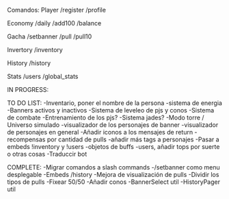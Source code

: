 Comandos:
Player
/register
/profile

Economy
/daily
/add100
/balance

Gacha
/setbanner
/pull 
/pull10

Invertory
/inventory

History
/history

Stats
/users 
/global_stats


IN PROGRESS:


TO DO LIST:
-Inventario, poner el nombre de la persona
-sistema de energia
-Banners activos y inactivos
-Sistema de leveleo de pjs y conos
-Sistema de combate
-Entrenamiento de los pjs?
-Sistema jades?
-Modo torre / Universo simulado
-visualizador de los personajes de banner
-visualizador de personajes en general
-Añadir iconos a los mensajes de return
-recompensas por cantidad de pulls
-añadir más tags a personajes
-Pasar a embeds !inventory y !users
-objetos de buffs
-users, añadir tops por suerte o otras cosas
-Traduccir bot

COMPLETE:
-Migrar comandos a slash commands
-/setbanner como menu desplegable
-Embeds /history
-Mejora de visualización de pulls
-Dividir los tipos de pulls
-Fixear 50/50
-Añadir conos
-BannerSelect util
-HistoryPager util
